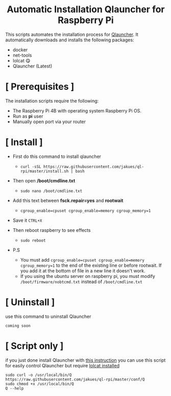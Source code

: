 <h1 align="center">Automatic Installation Qlauncher for Raspberry Pi</h1>

This scripts automates the installation process for [Qlauncher](https://github.com/poseidon-network/qlauncher-linux).
It automatically downloads and installs the following packages:

* docker
* net-tools
* lolcat 😋
* Qlauncher (Latest)

# [ Prerequisites ]

The installation scripts require the following:

* The Raspberry Pi 4B with operating system Raspberry Pi OS.
* Run as **pi** user
* Manually open port via your router

# [ Install ]

  * First do this command to install qlauncher
    * `curl -sSL https://raw.githubusercontent.com/jakues/ql-rpi/master/install.sh | bash`
  * Then open **/boot/cmdline.txt**
    * `sudo nano /boot/cmdline.txt`
  * Add this text between **fsck.repair=yes** and **rootwait**
    * `cgroup_enable=cpuset cgroup_enable=memory cgroup_memory=1`
  * Save it `CTRL+X`
  * Then reboot raspberry to see effects
    * `sudo reboot`

  * P.S
    * You must add `cgroup_enable=cpuset cgroup_enable=memory cgroup_memory=1` to the end of the existing line or before rootwait. If you add it at the bottom of file in a new line it doesn't work.
    * If you using the ubuntu server on raspberry pi, you must modify `/boot/firmware/nobtcmd.txt` instead of `/boot/cmdline.txt`

# [ Uninstall ]

use this command to uninstall Qlauncher
```
coming soon
```


# [ Script only ]

if you just done install Qlauncher with [this instruction](https://github.com/poseidon-network/qlauncher-linux) you can use this script for easily control Qlauncher but require [lolcat installed](https://github.com/busyloop/lolcat)
```
sudo curl -o /usr/local/bin/Q https://raw.githubusercontent.com/jakues/ql-rpi/master/conf/Q
sudo chmod +x /usr/local/bin/Q
Q --help
```
